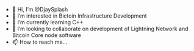 - 👋 Hi, I’m @DjaySplash
- 👀 I’m interested in Bictoin Infrastructure Development
- 🌱 I’m currently learning C++
- 💞️ I’m looking to collaborate on development of Lightning Network and Bitcoin Core node software
- 📫 How to reach me...

<!---
DjaySplash/DjaySplash is a ✨ special ✨ repository because its `README.md` (this file) appears on your GitHub profile.
You can click the Preview link to take a look at your changes.
--->
